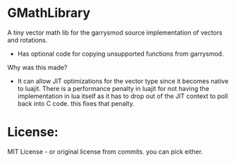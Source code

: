GMathLibrary
======================

A tiny vector math lib for the garrysmod source implementation of vectors and rotations.
- Has optional code for copying unsupported functions from garrysmod.

Why was this made?
- It can allow JIT optimizations for the vector type since it becomes native to luajit. There is a performance penalty in luajit for not having the implementation in lua itself as it has to drop out of the JIT context to poll back into C code. this fixes that penalty.

License:
===
MIT License - or original license from commits. you can pick either.
